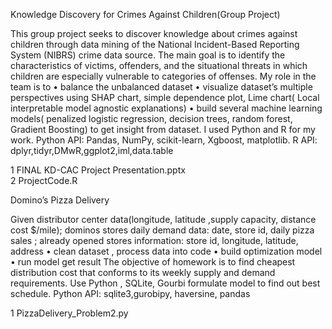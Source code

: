 Knowledge Discovery for Crimes Against Children(Group Project) 

This group project seeks to discover knowledge about crimes against children through data mining of the National Incident-Based Reporting System (NIBRS) crime data source.  The main goal is to identify the characteristics of victims, offenders, and the situational threats in which children are especially vulnerable to categories of offenses. 
 My role in the team is to 
•	balance the unbalanced dataset
•	 visualize dataset’s multiple  perspectives using SHAP chart, simple dependence plot, Lime chart( Local interpretable model agnostic explanations) 
•	build several  machine learning models( penalized logistic regression, decision trees, random forest, Gradient Boosting)  to get insight from dataset.  I used Python and R for my work. 
Python API:  Pandas, NumPy, scikit-learn, Xgboost, matplotlib.
R  API:  dplyr,tidyr,DMwR,ggplot2,iml,data.table


1  FINAL KD-CAC Project Presentation.pptx  
2 ProjectCode.R 


Domino’s Pizza Delivery

Given   distributor center data(longitude, latitude ,supply capacity, distance cost $/mile); dominos  stores daily demand data: date, store id, daily pizza sales ; already opened stores information: store id, longitude, latitude, address
•	clean dataset , process data into code 
•	build optimization model 
•	run model get result 
The objective of  homework is to find cheapest distribution cost that conforms to its weekly supply and demand requirements. 
Use Python , SQLite, Gourbi  formulate model to find out best schedule.
 Python API: sqlite3,gurobipy, haversine, pandas

1 PizzaDelivery_Problem2.py 






